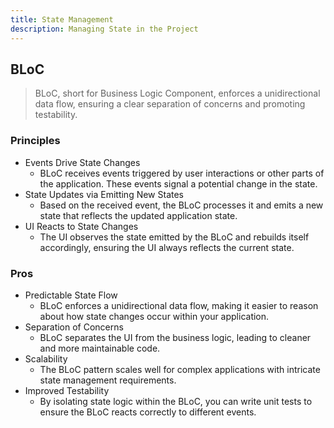 ```yaml
---
title: State Management
description: Managing State in the Project
---
```


## BLoC

> BLoC, short for Business Logic Component, enforces a unidirectional data flow, ensuring a clear separation of concerns and promoting testability.

### Principles

- Events Drive State Changes
  - BLoC receives events triggered by user interactions or other parts of the application. These events signal a potential change in the state.
- State Updates via Emitting New States
  - Based on the received event, the BLoC processes it and emits a new state that reflects the updated application state.
- UI Reacts to State Changes
  - The UI observes the state emitted by the BLoC and rebuilds itself accordingly, ensuring the UI always reflects the current state.

### Pros

- Predictable State Flow
  - BLoC enforces a unidirectional data flow, making it easier to reason about how state changes occur within your application.
- Separation of Concerns
  - BLoC separates the UI from the business logic, leading to cleaner and more maintainable code.
- Scalability
  - The BLoC pattern scales well for complex applications with intricate state management requirements.
- Improved Testability
  - By isolating state logic within the BLoC, you can write unit tests to ensure the BLoC reacts correctly to different events.
